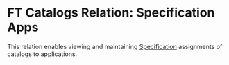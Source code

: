 # FT Catalogs Relation: Specification Apps

This relation enables viewing and maintaining [Specification](../../specification-records.md) assignments of catalogs to applications.
